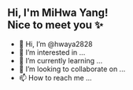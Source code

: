 <h2> Hi, I'm MiHwa Yang! <br>
Nice to meet you ✨ </h2>

- 👋 Hi, I’m @hwaya2828
- 👀 I’m interested in ...
- 🌱 I’m currently learning ...
- 💞️ I’m looking to collaborate on ...
- 📫 How to reach me ...

<!---
hwaya2828/hwaya2828 is a ✨ special ✨ repository because its `README.md` (this file) appears on your GitHub profile.
You can click the Preview link to take a look at your changes.
--->
